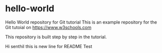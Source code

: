 # hello-world
Hello World repository for Git tutorial
This is an example repository for the Git tutoial on https://www.w3schools.com

This repository is built step by step in the tutorial.

Hi senthil this is new line for README Test
